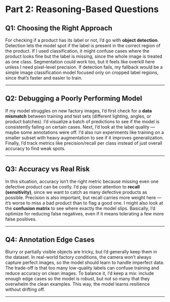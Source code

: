 # Part 2: Reasoning-Based Questions

## Q1: Choosing the Right Approach  
For checking if a product has its label or not, I’d go with **object detection**. Detection lets the model spot if the label is present in the correct region of the product. If I used classification, it might confuse cases where the product looks fine but the label is missing, since the whole image is treated as one class. Segmentation could work too, but it feels like overkill here unless I need pixel-level precision. If detection fails, my fallback would be a simple image classification model focused only on cropped label regions, since that’s faster and easier to train.

---

## Q2: Debugging a Poorly Performing Model  
If my model struggles on new factory images, I’d first check for a **data mismatch** between training and test sets (different lighting, angles, or product batches). I’d visualize a batch of predictions to see if the model is consistently failing on certain cases. Next, I’d look at the label quality — maybe some annotations were off. I’d also run experiments like training on a smaller subset with heavy augmentation to see if it improves generalization. Finally, I’d track metrics like precision/recall per class instead of just overall accuracy to find weak spots.

---

## Q3: Accuracy vs Real Risk  
In this situation, accuracy isn’t the right metric because missing even one defective product can be costly. I’d pay closer attention to **recall (sensitivity)**, since we want to catch as many defective products as possible. Precision is also important, but recall carries more weight here — it’s worse to miss a bad product than to flag a good one. I might also look at the **confusion matrix** to see where exactly the model slips. Basically, I’d optimize for reducing false negatives, even if it means tolerating a few more false positives.

---

## Q4: Annotation Edge Cases  
Blurry or partially visible objects are tricky, but I’d generally keep them in the dataset. In real-world factory conditions, the camera won’t always capture perfect images, so the model should learn to handle imperfect data. The trade-off is that too many low-quality labels can confuse training and reduce accuracy on clean images. To balance it, I’d keep a mix: include enough edge cases so the model is robust, but not so many that they overwhelm the clean examples. This way, the model learns resilience without drifting off.

---
